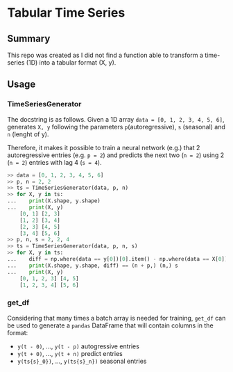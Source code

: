 # Tabular Time Series

## Summary

This repo was created as I did not find a function able to transform a time-series (1D) into a tabular format (X, y).

## Usage

### TimeSeriesGenerator

The docstring is as follows. Given a 1D array `data = [0, 1, 2, 3, 4, 5, 6]`, generates `X, y` following the parameters `p`(autoregressive), `s` (seasonal) and `n` (lenght of y).

Therefore, it makes it possible to train a neural network (e.g.) that 2 autoregressive entries (e.g. `p = 2`) and predicts the next two (`n = 2`) using 2 (`n = 2`) entries with lag 4 (`s = 4`).

```python
>> data = [0, 1, 2, 3, 4, 5, 6]
>> p, n = 2, 2
>> ts = TimeSeriesGenerator(data, p, n)
>> for X, y in ts:
...    print(X.shape, y.shape)
...    print(X, y)
    [0, 1] [2, 3]
    [1, 2] [3, 4]
    [2, 3] [4, 5]
    [3, 4] [5, 6]
>> p, n, s = 2, 2, 4
>> ts = TimeSeriesGenerator(data, p, n, s)
>> for X, y in ts:
...    diff = np.where(data == y[0])[0].item() - np.where(data == X[0])[0].item()
...    print(X.shape, y.shape, diff) == (n + p,) (n,) s
...    print(X, y)
    [0, 1, 2, 3] [4, 5]
    [1, 2, 3, 4] [5, 6]
```

### get_df

Considering that many times a batch array is needed for training, `get_df` can be used to generate a `pandas` DataFrame that will contain columns in the format:

- `y(t - 0)`, ..., `y(t - p)` autogressive entries
- `y(t + 0)`, ..., `y(t + n)` predict entries
- `y(ts{s}_0})`, ..., `y(ts{s}_n})` seasonal entries
